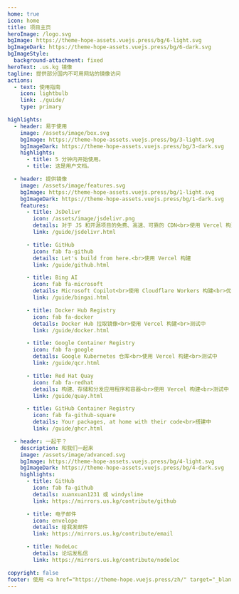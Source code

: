 ```yaml
---
home: true
icon: home
title: 项目主页
heroImage: /logo.svg
bgImage: https://theme-hope-assets.vuejs.press/bg/6-light.svg
bgImageDark: https://theme-hope-assets.vuejs.press/bg/6-dark.svg
bgImageStyle:
  background-attachment: fixed
heroText: .us.kg 镜像
tagline: 提供部分国内不可用网站的镜像访问
actions:
  - text: 使用指南
    icon: lightbulb
    link: ./guide/
    type: primary

highlights:
  - header: 易于使用
    image: /assets/image/box.svg
    bgImage: https://theme-hope-assets.vuejs.press/bg/3-light.svg
    bgImageDark: https://theme-hope-assets.vuejs.press/bg/3-dark.svg
    highlights:
      - title: 5 分钟内开始使用。
      - title: 这是用户文档。

  - header: 提供镜像
    image: /assets/image/features.svg
    bgImage: https://theme-hope-assets.vuejs.press/bg/1-light.svg
    bgImageDark: https://theme-hope-assets.vuejs.press/bg/1-dark.svg
    features:
      - title: JsDelivr
        icon: /assets/image/jsdelivr.png
        details: 对于 JS 和开源项目的免费、高速、可靠的 CDN<br>使用 Vercel 构建
        link: /guide/jsdelivr.html

      - title: GitHub
        icon: fab fa-github
        details: Let's build from here.<br>使用 Vercel 构建
        link: /guide/github.html

      - title: Bing AI
        icon: fab fa-microsoft
        details: Microsoft Copilot<br>使用 Cloudflare Workers 构建<br>优选 IP
        link: /guide/bingai.html

      - title: Docker Hub Registry
        icon: fab fa-docker
        details: Docker Hub 拉取镜像<br>使用 Vercel 构建<br>测试中
        link: /guide/docker.html

      - title: Google Container Registry
        icon: fab fa-google
        details: Google Kubernetes 仓库<br>使用 Vercel 构建<br>测试中
        link: /guide/qcr.html

      - title: Red Hat Quay
        icon: fab fa-redhat
        details: 构建、存储和分发应用程序和容器<br>使用 Vercel 构建<br>测试中
        link: /guide/quay.html

      - title: GitHub Container Registry
        icon: fab fa-github-square
        details: Your packages, at home with their code<br>搭建中
        link: /guide/ghcr.html

  - header: 一起干？
    description: 和我们一起来
    image: /assets/image/advanced.svg
    bgImage: https://theme-hope-assets.vuejs.press/bg/4-light.svg
    bgImageDark: https://theme-hope-assets.vuejs.press/bg/4-dark.svg
    highlights:
      - title: GitHub
        icon: fab fa-github
        details: xuanxuan1231 或 windyslime
        link: https://mirrors.us.kg/contribute/github

      - title: 电子邮件
        icon: envelope
        details: 给我发邮件
        link: https://mirrors.us.kg/contribute/email

      - title: NodeLoc
        details: 论坛发私信
        link: https://mirrors.us.kg/contribute/nodeloc

copyright: false
footer: 使用 <a href="https://theme-hope.vuejs.press/zh/" target="_blank">VuePress Theme Hope</a> 主题 | Wenxuan Chen 和 Jerry Wu 共同搭建
---
```

